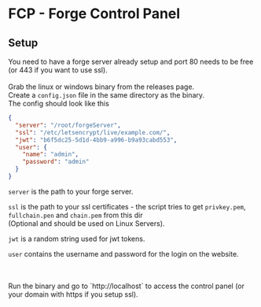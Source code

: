 # FCP - Forge Control Panel

## Setup

You need to have a forge server already setup and port 80 needs to be free (or 443 if you want to use ssl).
<br />
<br />
Grab the linux or windows binary from the releases page.
<br />
Create a `config.json` file in the same directory as the binary.
<br />
The config should look like this

```json
{
  "server": "/root/forgeServer",
  "ssl": "/etc/letsencrypt/live/example.com/",
  "jwt": "b6f5dc25-5d1d-4bb9-a996-b9a93cabd553",
  "user": {
    "name": "admin",
    "password": "admin"
  }
}
```

`server` is the path to your forge server.
<br />

`ssl` is the path to your ssl certificates - the script tries to get `privkey.pem`, `fullchain.pen` and `chain.pem` from this dir 
<br />
(Optional and should be used on Linux Servers).
<br />

`jwt` is a random string used for jwt tokens.
<br />

`user` contains the username and password for the login on the website.

<br />
<br />
Run the binary and go to `http://localhost` to access the control panel (or your domain with https if you setup ssl).
